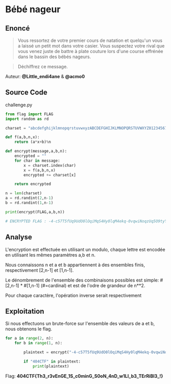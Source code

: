 # Bébé nageur
## Enoncé
> Vous ressortez de votre premier cours de natation et quelqu'un vous a laissé un petit mot dans votre casier. Vous suspectez votre rival que vous venez juste de battre à plate couture lors d'une course effrénée dans le bassin des bébés nageurs.

> Déchiffrez ce message.

Auteur: **@Little_endi4ane** & **@acmo0**

## Source Code
challenge.py
```Python
from flag import FLAG
import random as rd

charset = "abcdefghijklmnopqrstuvwxyzABCDEFGHIJKLMNOPQRSTUVWXYZ0123456789{}_-!"

def f(a,b,n,x):
	return (a*x+b)%n

def encrypt(message,a,b,n):
	encrypted = ""
	for char in message:
		x = charset.index(char)
		x = f(a,b,n,x)
		encrypted += charset[x]

	return encrypted

n = len(charset)
a = rd.randint(2,n-1)
b = rd.randint(1,n-1)

print(encrypt(FLAG,a,b,n))

# ENCRYPTED FLAG : -4-c57T5fUq9UdO0lOqiMqS4Hy0lqM4ekq-0vqwiNoqzUq5O9tyYoUq2_
```
## Analyse

L'encryption est effectuée en utilisant un modulo, chaque lettre est encodée en utilisant les mêmes paramètres a,b et n.

Nous connaissons n et a et b appartiennent à des ensembles finis, respectivement [2,n-1] et [1,n-1].

Le dénombrement de l'ensemble des combinaisons possibles est simple: #[2,n-1] * #[1,n-1] (#=cardinal) et est de l'odre de grandeur de n**2.

Pour chaque caractère, l'opération inverse serait respectivement 

## Exploitation

Si nous effectuons un brute-force sur l'ensemble des valeurs de a et b, nous obtenons le flag.

```Python
for a in range(2, n):
    for b in range(1, n):

        plaintext = encrypt("-4-c57T5fUq9UdO0lOqiMqS4Hy0lqM4ekq-0vqwiNoqzUq5O9tyYoUq2_",a,b,n)

        if "404CTF" in plaintext:
            print(plaintext)
```

Flag: **404CTF{Th3_r3vEnGE_1S_c0minG_S0oN_4nD_w1Ll_b3_TErRiBl3_!}**